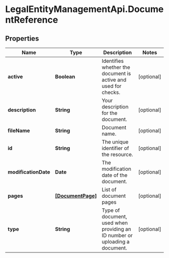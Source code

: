 # LegalEntityManagementApi.DocumentReference

## Properties

Name | Type | Description | Notes
------------ | ------------- | ------------- | -------------
**active** | **Boolean** | Identifies whether the document is active and used for checks. | [optional] 
**description** | **String** | Your description for the document. | [optional] 
**fileName** | **String** | Document name. | [optional] 
**id** | **String** | The unique identifier of the resource. | [optional] 
**modificationDate** | **Date** | The modification date of the document. | [optional] 
**pages** | [**[DocumentPage]**](DocumentPage.md) | List of document pages | [optional] 
**type** | **String** | Type of document, used when providing an ID number or uploading a document. | [optional] 


